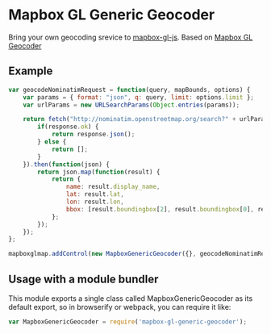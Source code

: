 # Mapbox GL Generic Geocoder

Bring your own geocoding srevice to [mapbox-gl-js](https://github.com/mapbox/mapbox-gl-js).  Based on [Mapbox GL Geocoder](https://github.com/mapbox/mapbox-gl-geocoder/)

## Example
```js
var geocodeNominatimRequest = function(query, mapBounds, options) {
	var params = { format: "json", q: query, limit: options.limit };
	var urlParams = new URLSearchParams(Object.entries(params));

	return fetch("http://nominatim.openstreetmap.org/search?" + urlParams).then(function(response) {
		if(response.ok) {
			return response.json();
		} else {
			return [];
		}
	}).then(function(json) {
		return json.map(function(result) {
			return {
				name: result.display_name,
				lat: result.lat,
				lon: result.lon,
				bbox: [result.boundingbox[2], result.boundingbox[0], result.boundingbox[3], result.boundingbox[1]]
			};
		});
	});
};

mapboxglmap.addControl(new MapboxGenericGeocoder({}, geocodeNominatimRequest));
```

## Usage with a module bundler

This module exports a single class called MapboxGenericGeocoder as its default export,
so in browserify or webpack, you can require it like:

```js
var MapboxGenericGeocoder = require('mapbox-gl-generic-geocoder');
```
